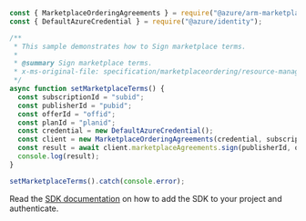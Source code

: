 ```javascript
const { MarketplaceOrderingAgreements } = require("@azure/arm-marketplaceordering");
const { DefaultAzureCredential } = require("@azure/identity");

/**
 * This sample demonstrates how to Sign marketplace terms.
 *
 * @summary Sign marketplace terms.
 * x-ms-original-file: specification/marketplaceordering/resource-manager/Microsoft.MarketplaceOrdering/stable/2021-01-01/examples/SignMarketplaceTerms.json
 */
async function setMarketplaceTerms() {
  const subscriptionId = "subid";
  const publisherId = "pubid";
  const offerId = "offid";
  const planId = "planid";
  const credential = new DefaultAzureCredential();
  const client = new MarketplaceOrderingAgreements(credential, subscriptionId);
  const result = await client.marketplaceAgreements.sign(publisherId, offerId, planId);
  console.log(result);
}

setMarketplaceTerms().catch(console.error);
```

Read the [SDK documentation](https://github.com/Azure/azure-sdk-for-js/blob/%40azure%2Farm-marketplaceordering_3.0.1/sdk/marketplaceordering/arm-marketplaceordering/README.md) on how to add the SDK to your project and authenticate.
